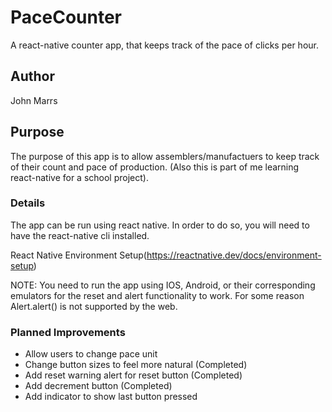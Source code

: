 # PaceCounter
A react-native counter app, that keeps track of the pace of clicks per hour.

## Author
John Marrs

## Purpose
The purpose of this app is to allow assemblers/manufactuers to keep track
of their count and pace of production. (Also this is part of me learning 
react-native for a school project).

### Details
The app can be run using react native. In order to do so, you will need to
have the react-native cli installed. 

React Native Environment Setup(https://reactnative.dev/docs/environment-setup)

NOTE: You need to run the app using IOS, Android, or their corresponding emulators for
the reset and alert functionality to work. For some reason Alert.alert() is not
supported by the web. 

### Planned Improvements
* Allow users to change pace unit
* Change button sizes to feel more natural (Completed)
* Add reset warning alert for reset button (Completed)
* Add decrement button (Completed)
* Add indicator to show last button pressed

